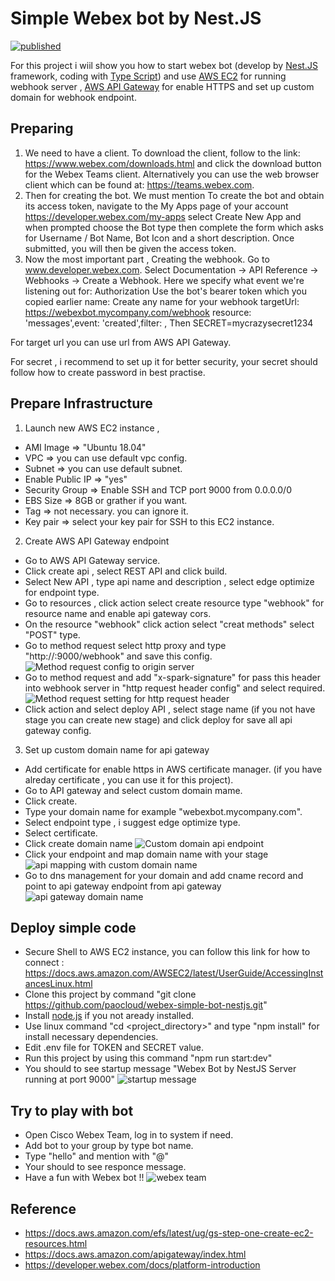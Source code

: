 # Simple Webex bot by Nest.JS

[![published](https://static.production.devnetcloud.com/codeexchange/assets/images/devnet-published.svg)](https://developer.cisco.com/codeexchange/github/repo/paocloud/webex-simple-bot-nestjs)

For this project i wiil show you how to start webex bot (develop by [Nest.JS](https://nestjs.com) framework, coding with [Type Script](https://www.typescriptlang.org)) and use [AWS EC2](https://aws.amazon.com/ec2/) for running webhook server , [AWS API Gateway](https://aws.amazon.com/api-gateway/) for enable HTTPS and set up custom domain for webhook endpoint.


## Preparing

1. We need to have a client. To download the client, follow to the link: https://www.webex.com/downloads.html and click the download button for the Webex Teams client. Alternatively you can use the web browser client which can be found at: https://teams.webex.com.
2. Then for creating the bot. We must mention To create the bot and obtain its access token, navigate to the My Apps page of your account https://developer.webex.com/my-apps select Create New App and when prompted choose the Bot type then complete the form which asks for Username / Bot Name, Bot Icon and a short description. Once submitted, you will then be given the access token.
3. Now the most important part , Creating the webhook. Go to www.developer.webex.com. Select Documentation -> API Reference -> Webhooks -> Create a Webhook.
Here we specify what event we're listening out for:
Authorization Use the bot's bearer token which you copied earlier
name: Create any name for your webhook
targetUrl: https://webexbot.mycompany.com/webhook
resource: 'messages',event: 'created',filter: , Then SECRET=mycrazysecret1234

For target url you can use url from AWS API Gateway.

For secret , i recommend to set up it for better security, your secret should follow how to create password in best practise.

## Prepare Infrastructure

1. Launch new AWS EC2 instance ,
- AMI Image => "Ubuntu 18.04"
- VPC => you can use default vpc config.
- Subnet => you can use default subnet.
- Enable Public IP => "yes"
- Security Group => Enable SSH and TCP port 9000 from 0.0.0.0/0
- EBS Size => 8GB or grather if you want.
- Tag => not necessary. you can ignore it.
- Key pair => select your key pair for SSH to this EC2 instance.


2. Create AWS API Gateway endpoint
- Go to AWS API Gateway service.
- Click create api , select REST API and click build.
- Select New API , type api name and description , select edge optimize for endpoint type.
- Go to resources , click action select create resource type "webhook" for resource name and enable api gateway cors.
- On the resource "webhook" click action select "creat methods" select "POST" type.
- Go to method request select http proxy and type "http://<your-aws-ec2-instance-public-ip>:9000/webhook" and save this config.
![Method request config to origin server](https://statics.paocloud.co.th/webex-simple-bot-cisco-devnet/1.png)
- Go to method request and add "x-spark-signature" for pass this header into webhook server in "http request header config" and select required.
![Method request setting for http request header](https://statics.paocloud.co.th/webex-simple-bot-cisco-devnet/2.png)
- Click action and select deploy API , select stage name (if you not have stage you can create new stage) and click deploy for save all api gateway config.

3. Set up custom domain name for api gateway
- Add certificate for enable https in AWS certificate manager. (if you have alreday certificate , you can use it for this project).
- Go to API gateway and select custom domain mame.
- Click create.
- Type your domain name for example "webexbot.mycompany.com".
- Select endpoint type , i suggest edge optimize type.
- Select certificate.
- Click create domain name
![Custom domain api endpoint](https://statics.paocloud.co.th/webex-simple-bot-cisco-devnet/3.png)
- Click your endpoint and map domain name with your stage
![api mapping with custom domain name](https://statics.paocloud.co.th/webex-simple-bot-cisco-devnet/5.png)
- Go to dns management for your domain and add cname record and point to api gateway endpoint from api gateway
![api gateway domain name](https://statics.paocloud.co.th/webex-simple-bot-cisco-devnet/4.png)

## Deploy simple code
- Secure Shell to AWS EC2 instance, you can follow this link for how to connect : https://docs.aws.amazon.com/AWSEC2/latest/UserGuide/AccessingInstancesLinux.html
- Clone this project by command "git clone https://github.com/paocloud/webex-simple-bot-nestjs.git"
- Install [node.js](https://nodejs.org/en/) if you not aready installed.
- Use linux command "cd <project_directory>" and type "npm install" for install necessary dependencies.
- Edit .env file for TOKEN and SECRET value.
- Run this project by using this command "npm run start:dev"
- You should to see startup message "Webex Bot by NestJS Server running at port 9000"
![startup message](https://statics.paocloud.co.th/webex-simple-bot-cisco-devnet/6.png)

## Try to play with bot
- Open Cisco Webex Team, log in to system if need.
- Add bot to your group by type bot name.
- Type "hello" and mention with "@<your-botname>"
- Your should to see responce message.
- Have a fun with Webex bot !!
![webex team](https://statics.paocloud.co.th/webex-simple-bot-cisco-devnet/7.png)


## Reference
- https://docs.aws.amazon.com/efs/latest/ug/gs-step-one-create-ec2-resources.html
- https://docs.aws.amazon.com/apigateway/index.html
- https://developer.webex.com/docs/platform-introduction

